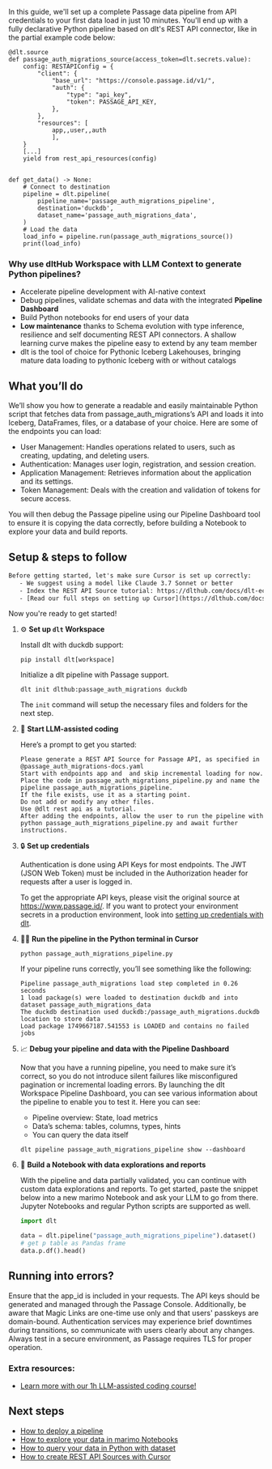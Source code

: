 In this guide, we'll set up a complete Passage data pipeline from API credentials to your first data load in just 10 minutes. You'll end up with a fully declarative Python pipeline based on dlt's REST API connector, like in the partial example code below:

```python-outcome
@dlt.source
def passage_auth_migrations_source(access_token=dlt.secrets.value):
    config: RESTAPIConfig = {
        "client": {
            "base_url": "https://console.passage.id/v1/",
            "auth": {
                "type": "api_key",
                "token": PASSAGE_API_KEY,
            },
        },
        "resources": [
            app,,user,,auth
            ],
    }
    [...]
    yield from rest_api_resources(config)


def get_data() -> None:
    # Connect to destination
    pipeline = dlt.pipeline(
        pipeline_name='passage_auth_migrations_pipeline',
        destination='duckdb',
        dataset_name='passage_auth_migrations_data', 
    )
    # Load the data
    load_info = pipeline.run(passage_auth_migrations_source())
    print(load_info) 
```

### Why use dltHub Workspace with LLM Context to generate Python pipelines?

- Accelerate pipeline development with AI-native context
- Debug pipelines, validate schemas and data with the integrated **Pipeline Dashboard**
- Build Python notebooks for end users of your data
- **Low maintenance** thanks to Schema evolution with type inference, resilience and self documenting REST API connectors. A shallow learning curve makes the pipeline easy to extend by any team member
- dlt is the tool of choice for Pythonic Iceberg Lakehouses, bringing mature data loading to pythonic Iceberg with or without catalogs

## What you’ll do

We’ll show you how to generate a readable and easily maintainable Python script that fetches data from passage_auth_migrations’s API and loads it into Iceberg, DataFrames, files, or a database of your choice. Here are some of the endpoints you can load:

- User Management: Handles operations related to users, such as creating, updating, and deleting users.
- Authentication: Manages user login, registration, and session creation.
- Application Management: Retrieves information about the application and its settings.
- Token Management: Deals with the creation and validation of tokens for secure access.

You will then debug the Passage pipeline using our Pipeline Dashboard tool to ensure it is copying the data correctly, before building a Notebook to explore your data and build reports.

## Setup & steps to follow

```default
Before getting started, let's make sure Cursor is set up correctly:
   - We suggest using a model like Claude 3.7 Sonnet or better
   - Index the REST API Source tutorial: https://dlthub.com/docs/dlt-ecosystem/verified-sources/rest_api/ and add it to context as **@dlt rest api**
   - [Read our full steps on setting up Cursor](https://dlthub.com/docs/dlt-ecosystem/llm-tooling/cursor-restapi#23-configuring-cursor-with-documentation)
```

Now you're ready to get started!

1. ⚙️ **Set up `dlt` Workspace**
    
    Install dlt with duckdb support:
    ```shell
    pip install dlt[workspace]
    ```

    Initialize a dlt pipeline with Passage support.
    ```shell
    dlt init dlthub:passage_auth_migrations duckdb
    ```

    The `init` command will setup the necessary files and folders for the next step.
    
2. 🤠 **Start LLM-assisted coding**
    
    Here’s a prompt to get you started:
    
    ```prompt
    Please generate a REST API Source for Passage API, as specified in @passage_auth_migrations-docs.yaml 
    Start with endpoints app and  and skip incremental loading for now. 
    Place the code in passage_auth_migrations_pipeline.py and name the pipeline passage_auth_migrations_pipeline. 
    If the file exists, use it as a starting point. 
    Do not add or modify any other files. 
    Use @dlt rest api as a tutorial. 
    After adding the endpoints, allow the user to run the pipeline with python passage_auth_migrations_pipeline.py and await further instructions.
    ```

    
3. 🔒 **Set up credentials** 
    
    Authentication is done using API Keys for most endpoints. The JWT (JSON Web Token) must be included in the Authorization header for requests after a user is logged in.
    
    To get the appropriate API keys, please visit the original source at https://www.passage.id/.
    If you want to protect your environment secrets in a production environment, look into [setting up credentials with dlt](https://dlthub.com/docs/walkthroughs/add_credentials).
    
4. 🏃‍♀️ **Run the pipeline in the Python terminal in Cursor**
    
    ```shell
    python passage_auth_migrations_pipeline.py
    ```
    
    If your pipeline runs correctly, you’ll see something like the following:
    
    ```shell
    Pipeline passage_auth_migrations load step completed in 0.26 seconds
    1 load package(s) were loaded to destination duckdb and into dataset passage_auth_migrations_data
    The duckdb destination used duckdb:/passage_auth_migrations.duckdb location to store data
    Load package 1749667187.541553 is LOADED and contains no failed jobs
    ```
    
5. 📈 **Debug your pipeline and data with the Pipeline Dashboard**

    Now that you have a running pipeline, you need to make sure it’s correct, so you do not introduce silent failures like misconfigured pagination or incremental loading errors. By launching the dlt Workspace Pipeline Dashboard, you can see various information about the pipeline to enable you to test it. Here you can see:
    - Pipeline overview: State, load metrics
    - Data’s schema: tables, columns, types, hints
    - You can query the data itself
    
    ```shell
    dlt pipeline passage_auth_migrations_pipeline show --dashboard
    ```
    
6. 🐍 **Build a Notebook with data explorations and reports**

    With the pipeline and data partially validated, you can continue with custom data explorations and reports. To get started, paste the snippet below into a new marimo Notebook and ask your LLM to go from there. Jupyter Notebooks and regular Python scripts are supported as well.

    
    ```python
    import dlt

   data = dlt.pipeline("passage_auth_migrations_pipeline").dataset()
   # get p table as Pandas frame
   data.p.df().head()
    ```

## Running into errors?

Ensure that the app_id is included in your requests. The API keys should be generated and managed through the Passage Console. Additionally, be aware that Magic Links are one-time use only and that users' passkeys are domain-bound. Authentication services may experience brief downtimes during transitions, so communicate with users clearly about any changes. Always test in a secure environment, as Passage requires TLS for proper operation.

### Extra resources:

- [Learn more with our 1h LLM-assisted coding course!](https://www.youtube.com/watch?v=GGid70rnJuM)

## Next steps

- [How to deploy a pipeline](https://dlthub.com/docs/walkthroughs/deploy-a-pipeline)
- [How to explore your data in marimo Notebooks](https://dlthub.com/docs/general-usage/dataset-access/marimo)
- [How to query your data in Python with dataset](https://dlthub.com/docs/general-usage/dataset-access/dataset)
- [How to create REST API Sources with Cursor](https://dlthub.com/docs/dlt-ecosystem/llm-tooling/cursor-restapi)